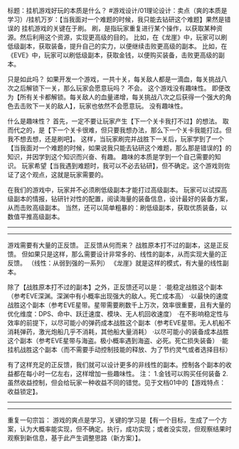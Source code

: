 标题：挂机游戏好玩的本质是什么？
#游戏设计/01理论设计：卖点（爽的本质是学习）/挂机万岁：【当我面对一个难题的时候，我只能去钻研这个难题】果然是错误的
挂机游戏的关键在于刷。
刷，是指玩家重复进行某个操作，以获取某种资源。然后利用这个资源，实现更高级的目的。
比如，在《龙崖》中，玩家可以刷低级副本，获取装备，提升自己的实力，以便继续击败更高级的副本。
比如，在《EVE》中，玩家可以刷低级副本，获取金钱，以便购买装备，击败更高级的副本。

只是如此吗？
如果开发一个游戏，一共十关，每关敌人都是一滴血，每关挑战八次之后解锁下一关，那么玩家会愿意玩吗？
不会。
这个游戏没有趣味性。
即便改为【所有关卡都解锁。每关敌人的血量递增，每关挑战八次之后获得一个强大的角色去击败下一关的敌人】，玩家也依然不会愿意玩。
没有趣味性。

什么是趣味性？
首先，一定不要让玩家产生【下一个关卡我打不过】的想法。
取而代之的，是【下一个关卡很难，但只要我想办法，那么下一个关卡我能打过。但我不想去想，还是刷吧】。
这样，当玩家刷完并战胜下一关后，玩家学到了一个【当我面对一个难题的时候，如果说我只能去钻研这个难题，那么那是错误的】的知识，并因学到这个知识而兴奋、有趣。
趣味的本质是学到一个自己需要的知识。
玩家希望【当我遇到难题时，我可以不必去钻研】，但不确定。这个游戏则佐证了这个观点，这就是玩家需要的。

在我们的游戏中，玩家并不必须刷低级副本才能打过高级副本。
玩家可以试探高级副本的情报，钻研针对性的配置，阅读海量的装备信息，设计最好的装备方案，从而击败高级副本。
当然，还可以简单粗暴的：刷低级副本，获取优质装备，以数值平推高级副本。
****************************************************************

****************************************************************
游戏需要有大量的正反馈。
正反馈从何而来？
战胜原本打不过的副本，这是正反馈。
但如果只是这样，那么需要设计非常多的、线性的副本，从而实现大量的正反馈。
（线性：从弱到强的一系列）
《龙崖》就是这样的模式，有大量的线性副本。

除了【战胜原本打不过的副本】之外，正反馈还可以是：
·能稳定战胜这个副本（参考EVE深渊。深渊中有小概率出现强大的敌人。死亡成本高）
·以最快的速度战胜这个副本（参考EVE星带。星带需要刷数千上万次，效率很重要，且有大量的优化维度：DPS、命中、跃迁速度、模块、无人机回收速度）
·在不影响稳定性与效率的前提下，以尽可能小的弹药成本战胜这个副本（参考EVE星带。无人机船不消耗弹药，激光炮船几乎不消耗，其他船大量消耗）
·以尽可能小的装备成本战胜这个副本（参考EVE星带与海盗。极小概率遇到海盗、必死。死亡损失装备）
·能挂机战胜这个副本（而不需要手动控制技能的释放、为了节约灵气或者选择目标）

有了这样充足的正反馈，我们就可以设计更多的非线性的副本。控制各个副本的收益都在每小时一亿左右，这样增加一些趣味性。
注：
1.金钱可以购买任何装备
2.虽然收益控制，但会给玩家一种收益不同的错觉。见于文档01中的【游戏特点：收益锁定】。
****************************************************************

****************************************************************
重复一句宗旨：
游戏的爽点是学习，关键的学习是【有一个目标，生成了一个方案，认为大概率能实现，但不确定。执行，成功实现；或者没实现，但观察结果时观察到新信息，基于此产生调整思路（新方案）】。